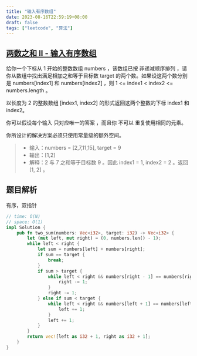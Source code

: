 ```yaml
---
title: "输入有序数组"
date: 2023-08-16T22:59:19+08:00
draft: false
tags: ["leetcode", "算法"]
---
```


## [两数之和 II - 输入有序数组](https://leetcode.cn/problems/two-sum-ii-input-array-is-sorted/)

给你一个下标从 1 开始的整数数组 numbers ，该数组已按 非递减顺序排列  ，请你从数组中找出满足相加之和等于目标数 target 的两个数。如果设这两个数分别是 numbers[index1] 和 numbers[index2] ，则 1 <= index1 < index2 <= numbers.length 。

以长度为 2 的整数数组 [index1, index2] 的形式返回这两个整数的下标 index1 和 index2。

你可以假设每个输入 只对应唯一的答案 ，而且你 不可以 重复使用相同的元素。

你所设计的解决方案必须只使用常量级的额外空间。

>- 输入：numbers = [2,7,11,15], target = 9
>- 输出：[1,2]
>- 解释：2 与 7 之和等于目标数 9 。因此 index1 = 1, index2 = 2 。返回 [1, 2] 。

## 题目解析

有序，双指针

```rust
// time: O(N)
// space: O(1)
impl Solution {
    pub fn two_sum(numbers: Vec<i32>, target: i32) -> Vec<i32> {
        let (mut left, mut right) = (0, numbers.len() - 1);
        while left < right {
            let sum = numbers[left] + numbers[right];
            if sum == target {
                break;
            }
            if sum > target {
                while left < right && numbers[right - 1] == numbers[right] {
                    right -= 1;
                }
                right -= 1;
            } else if sum < target {
                while left < right && numbers[left + 1] == numbers[left] {
                    left += 1;
                }
                left += 1;
            }
        }
        return vec![left as i32 + 1, right as i32 + 1];
    }
}

```

